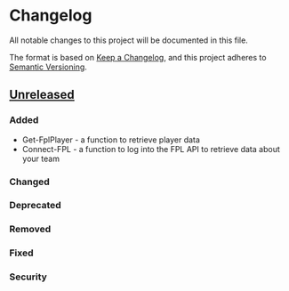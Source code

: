# Changelog
All notable changes to this project will be documented in this file.

The format is based on [Keep a Changelog](https://keepachangelog.com/en/1.0.0/),
and this project adheres to [Semantic Versioning](https://semver.org/spec/v2.0.0.html).

## [Unreleased]
### Added
- Get-FplPlayer - a function to retrieve player data
- Connect-FPL - a function to log into the FPL API to retrieve data about your team

### Changed

### Deprecated

### Removed

### Fixed

### Security

[Unreleased]: https://github.com/sk82jack/PSFPL/compare/v1.0.0...HEAD

